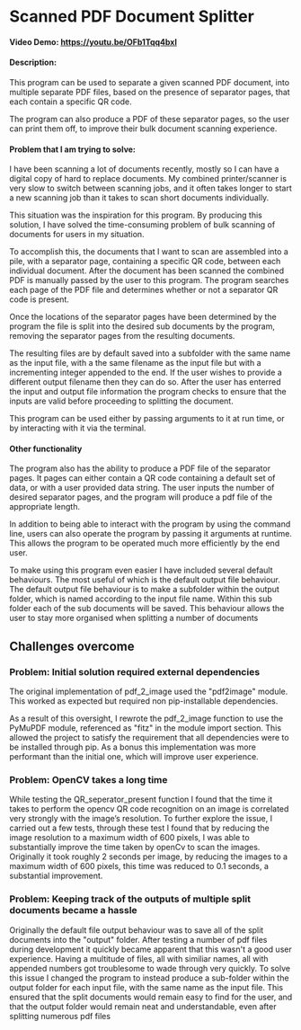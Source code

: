 # Scanned PDF Document Splitter
#### Video Demo:  https://youtu.be/OFb1Tqq4bxI
#### **Description:**
This program can be used to separate a given scanned PDF document, into multiple separate PDF files, based on the presence of separator pages, that each contain a specific QR code.

The program can also produce a PDF of these separator pages, so the user can print them off, to improve their bulk document scanning experience.

#### **Problem that I am trying to solve:**
I have been scanning a lot of documents recently, mostly so I can have a digital copy of hard to replace documents. My combined printer/scanner is very slow to switch between scanning jobs, and it often takes longer to start a new scanning job than it takes to scan short documents individually.

This situation was the inspiration for this program. By producing this solution, I have solved the time-consuming problem of bulk scanning of documents for users in my situation.

To accomplish this, the documents that I want to scan are assembled into a pile, with a separator page, containing a specific QR code, between each individual document. After the document has been scanned the combined PDF is manually passed by the user to this program. The program searches each page of the PDF file and determines whether or not a separator QR code is present.

Once the locations of the separator pages have been determined by the program the file is split into the desired sub documents by the program, removing the separator pages from the resulting documents.

The resulting files are by default saved into a subfolder with the same name as the input file, with a the same filename as the input file but with a incrementing integer appended to the end. If the user wishes to provide a different output filename then they can do so. After the user has enterred the input and output file information the program checks to ensure that the inputs are valid before proceeding to splitting the document.

This program can be used either by passing arguments to it at run time, or by interacting with it via the terminal.

#### **Other functionality**
The program also has the ability to produce a PDF file of the separator pages. It pages can either contain a QR code containing a default set of data, or with a user provided data string. The user inputs the number of desired separator pages, and the program will produce a pdf file of the appropriate length.

In addition to being able to interact with the program by using the command line, users can also operate the program by passing it arguments at runtime. This allows the program to be operated much more efficiently by the end user.

To make using this program even easier I have included several default behaviours. The most useful of which is the default output file behaviour. The default output file behaviour is to make a subfolder within the output folder, which is named according to the input file name. Within this sub folder each of the sub documents will be saved. This behaviour allows the user to stay more organised when splitting a number of documents




## **Challenges overcome**
### **Problem: Initial solution required external dependencies**
The original implementation of pdf_2_image used the "pdf2image" module. This worked as expected but required non pip-installable dependencies.

As a result of this oversight, I rewrote the pdf_2_image function to use the PyMuPDF module, referenced as "fitz" in the module import section. This allowed the project to satisfy the requirement that all dependencies were to be installed through pip. As a bonus this implementation was more performant than the initial one, which will improve user experience.

### **Problem: OpenCV takes a long time**
While testing the QR_seperator_present function I found that the time it takes to perform the opencv QR code recognition on an image is correlated very strongly with the image’s resolution. 
To further explore the issue, I carried out a few tests, through these test I found that by reducing the image resolution to a maximum width of 600 pixels, I was able to substantially improve the time taken by openCv to scan the images. Originally it took roughly 2 seconds per image, by reducing the images to a maximum width of 600 pixels, this time was reduced to 0.1 seconds, a substantial improvement. 

<!-- 

|Size Name|Image Size (px) | Average Run Completion (s)|
|Original|2550x3300 |1.846|
|Large|1080x1398|0.296|
|Medium|768x994|0.169|
|Small|480x621|0.076|

Size Name	Image Size (px) 	 Average Run Completion (s)
Original	2550x3300 	1.846
Large	1080x1398	0.296
Medium	768x994	0.169
Small	480x621	0.076



Size Name	height (px)	width (px)	Avg Time (s)	Total (Mpx)	Mpx/s
Original	2550	3300	1.846	8.415	4.56
Large	1080	1398	0.296	1.50984	5.10
Medium	768	994	0.169	0.763392	4.52
Small	480	621	0.076	0.29808	3.92 -->




### **Problem: Keeping track of the outputs of multiple split documents became a hassle**
Originally the default file output behaviour was to save all of the split documents into the "output" folder. After testing a number of pdf files during development it quickly became apparent that this wasn't a good user experience. Having a multitude of files, all with similiar names, all with appended numbers got troublesome to wade through very quickly. To solve this issue I changed the program to instead produce a sub-folder within the output folder for each input file, with the same name as the input file.
    This ensured that the split documents would remain easy to find for the user, and that the output folder would remain neat and understandable, even after splitting numerous pdf files


